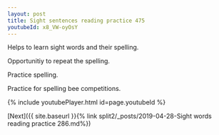 ```yaml
---
layout: post
title: Sight sentences reading practice 475
youtubeId: x8_VW-oyOsY
---
```

 
 
Helps to learn sight words and their spelling.

Opportunitiy to repeat the spelling. 

Practice spelling. 
 
Practice for spelling bee competitions. 
 
{% include youtubePlayer.html id=page.youtubeId %}
 
 

[Next]({{ site.baseurl }}{% link  split2/_posts/2019-04-28-Sight words reading practice 286.md%})
 
